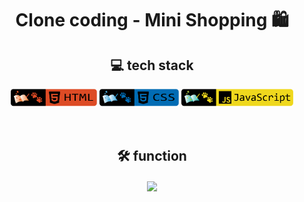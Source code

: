 <h1 align="center">
    Clone coding - Mini Shopping 🛍️ 
</h1>
<h2 align="center">
    💻 tech stack
</h2>
<p align="center">
    <img src="https://github.com/seol-yu/TIL/blob/master/images/html-badge-logo.png?raw=true" height=30 />
    <img src="https://github.com/seol-yu/TIL/blob/master/images/css-badge-logo.png?raw=true" height=30 />
    <img src="https://github.com/seol-yu/TIL/blob/master/images/javascript-badge-logo.png?raw=true" height=30 />
</p>
<br/>
<h2 align="center">
    🛠 function
</h2>
<p align="center">
    <img src="https://github.com/seol-yu/TIL/blob/master/JavaScript/Mini-Shopping/img/mini-shopping.gif?raw=true" align="center" />
</p>